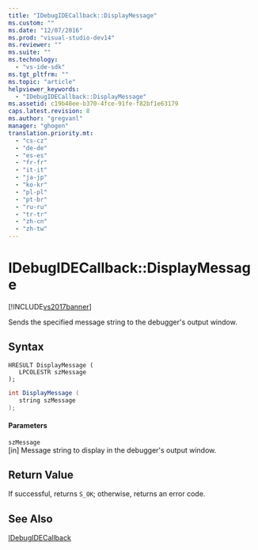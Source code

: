 ```yaml
---
title: "IDebugIDECallback::DisplayMessage"
ms.custom: ""
ms.date: "12/07/2016"
ms.prod: "visual-studio-dev14"
ms.reviewer: ""
ms.suite: ""
ms.technology: 
  - "vs-ide-sdk"
ms.tgt_pltfrm: ""
ms.topic: "article"
helpviewer_keywords: 
  - "IDebugIDECallback::DisplayMessage"
ms.assetid: c19b48ee-b370-4fce-91fe-f82bf1e63179
caps.latest.revision: 8
ms.author: "gregvanl"
manager: "ghogen"
translation.priority.mt: 
  - "cs-cz"
  - "de-de"
  - "es-es"
  - "fr-fr"
  - "it-it"
  - "ja-jp"
  - "ko-kr"
  - "pl-pl"
  - "pt-br"
  - "ru-ru"
  - "tr-tr"
  - "zh-cn"
  - "zh-tw"
---
```

# IDebugIDECallback::DisplayMessage
[!INCLUDE[vs2017banner](../../../code-quality/includes/vs2017banner.md)]

Sends the specified message string to the debugger's output window.  
  
## Syntax  
  
```cpp#  
HRESULT DisplayMessage (  
   LPCOLESTR szMessage  
);  
```  
  
```c#  
int DisplayMessage (  
   string szMessage  
);  
```  
  
#### Parameters  
 `szMessage`  
 [in] Message string to display in the debugger's output window.  
  
## Return Value  
 If successful, returns `S_OK`; otherwise, returns an error code.  
  
## See Also  
 [IDebugIDECallback](../../../extensibility/debugger/reference/idebugidecallback.md)